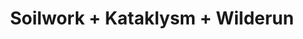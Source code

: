 ---
layout: post
category: concert
title: Soilwork + Kataklysm + Wilderun
artists: 
- Soilwork
- Kataklysm
- Wilderun
place: 
- La Machine du Moulin Rouge
country: France
city: Paris
---